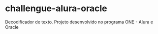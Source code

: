 # challengue-alura-oracle
 Decodificador de texto. Projeto desenvolvido no programa ONE  - Alura e Oracle
